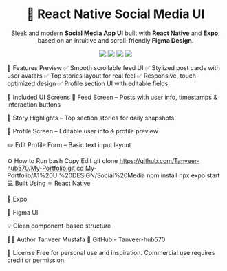 <h1 align="center">📱 React Native Social Media UI</h1> <p align="center"> Sleek and modern <strong>Social Media App UI</strong> built with <strong>React Native</strong> and <strong>Expo</strong>, based on an intuitive and scroll-friendly <strong>Figma Design</strong>. </p> <p align="center"> <img src="https://img.shields.io/badge/Platform-React%20Native-blueviolet?style=for-the-badge" /> <img src="https://img.shields.io/badge/Expo-Framework-success?style=for-the-badge" /> <img src="https://img.shields.io/badge/Figma%20Design-Coming%20Soon-orange?style=for-the-badge" /> <img src="https://img.shields.io/badge/Status-UI%20Only-yellow?style=for-the-badge" /> </p>
🌟 Features Preview
✅ Smooth scrollable feed UI
✅ Stylized post cards with user avatars
✅ Top stories layout for real feel
✅ Responsive, touch-optimized design
✅ Profile section UI with editable fields



📸 Included UI Screens
📰 Feed Screen – Posts with user info, timestamps & interaction buttons

📸 Story Highlights – Top section stories for daily snapshots

👤 Profile Screen – Editable user info & profile preview

✏️ Edit Profile Form – Basic text input layout

⚙️ How to Run
bash
Copy
Edit
git clone https://github.com/Tanveer-hub570/My-Portfolio.git
cd My-Portfolio/A1%20UI%20DESIGN/Social%20Media
npm install
npx expo start
💻 Built Using
⚛️ React Native

🚀 Expo

🎨 Figma UI

💡 Clean component-based structure

👨‍💻 Author
Tanveer Mustafa
🔗 GitHub - Tanveer-hub570

📘 License
Free for personal use and inspiration. Commercial use requires credit or permission.

